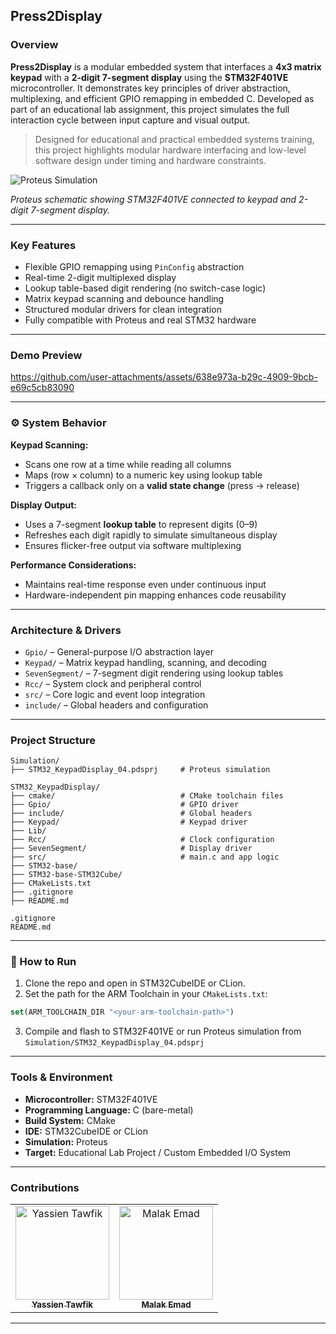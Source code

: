 ## Press2Display

### Overview

**Press2Display** is a modular embedded system that interfaces a **4x3 matrix keypad** with a **2-digit 7-segment display** using the **STM32F401VE** microcontroller. It demonstrates key principles of driver abstraction, multiplexing, and efficient GPIO remapping in embedded C. Developed as part of an educational lab assignment, this project simulates the full interaction cycle between input capture and visual output.

> Designed for educational and practical embedded systems training, this project highlights modular hardware interfacing and low-level software design under timing and hardware constraints.

![Proteus Simulation](https://github.com/user-attachments/assets/87a9a6e1-b687-4b3e-b07a-e8e645abeb01)

*Proteus schematic showing STM32F401VE connected to keypad and 2-digit 7-segment display.*

---

### Key Features

- Flexible GPIO remapping using `PinConfig` abstraction
- Real-time 2-digit multiplexed display
- Lookup table-based digit rendering (no switch-case logic)
- Matrix keypad scanning and debounce handling
- Structured modular drivers for clean integration
- Fully compatible with Proteus and real STM32 hardware

---

### Demo Preview

https://github.com/user-attachments/assets/638e973a-b29c-4909-9bcb-e69c5cb83090

---

### ⚙️ System Behavior

**Keypad Scanning:**
- Scans one row at a time while reading all columns
- Maps (row × column) to a numeric key using lookup table
- Triggers a callback only on a **valid state change** (press → release)

**Display Output:**
- Uses a 7-segment **lookup table** to represent digits (0–9)
- Refreshes each digit rapidly to simulate simultaneous display
- Ensures flicker-free output via software multiplexing

**Performance Considerations:**
- Maintains real-time response even under continuous input
- Hardware-independent pin mapping enhances code reusability

---

### Architecture & Drivers

- `Gpio/` – General-purpose I/O abstraction layer
- `Keypad/` – Matrix keypad handling, scanning, and decoding
- `SevenSegment/` – 7-segment digit rendering using lookup tables
- `Rcc/` – System clock and peripheral control
- `src/` – Core logic and event loop integration
- `include/` – Global headers and configuration

---

### Project Structure

```plaintext
Simulation/
├── STM32_KeypadDisplay_04.pdsprj     # Proteus simulation

STM32_KeypadDisplay/
├── cmake/                            # CMake toolchain files
├── Gpio/                             # GPIO driver
├── include/                          # Global headers
├── Keypad/                           # Keypad driver
├── Lib/
├── Rcc/                              # Clock configuration
├── SevenSegment/                     # Display driver
├── src/                              # main.c and app logic
├── STM32-base/
├── STM32-base-STM32Cube/
├── CMakeLists.txt
├── .gitignore
├── README.md

.gitignore
README.md
```

---

### 🧪 How to Run

1. Clone the repo and open in STM32CubeIDE or CLion.
2. Set the path for the ARM Toolchain in your `CMakeLists.txt`:

```cmake
set(ARM_TOOLCHAIN_DIR "<your-arm-toolchain-path>")
```

3. Compile and flash to STM32F401VE or run Proteus simulation from `Simulation/STM32_KeypadDisplay_04.pdsprj`

---

### Tools & Environment

- **Microcontroller:** STM32F401VE
- **Programming Language:** C (bare-metal)
- **Build System:** CMake
- **IDE:** STM32CubeIDE or CLion
- **Simulation:** Proteus
- **Target:** Educational Lab Project / Custom Embedded I/O System

---

### Contributions

<div>
  <table align="center">
    <tr>
      <td align="center">
        <a href="https://github.com/YassienTawfikk" target="_blank">
          <img src="https://avatars.githubusercontent.com/u/126521373?v=4" width="150px;" alt="Yassien Tawfik"/><br/>
          <sub><b>Yassien Tawfik</b></sub>
        </a>
      </td>
      <td align="center">
        <a href="https://github.com/malak-emad" target="_blank">
          <img src="https://avatars.githubusercontent.com/u/126415070?v=4" width="150px;" alt="Malak Emad"/><br/>
          <sub><b>Malak Emad</b></sub>
        </a>
      </td>
    </tr>
  </table>
</div>

---
